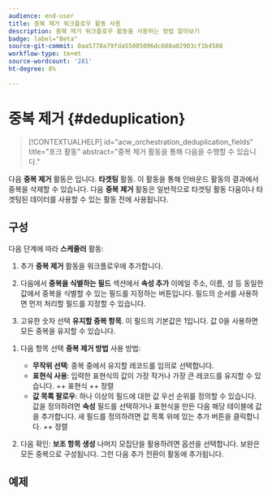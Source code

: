 ```yaml
---
audience: end-user
title: 중복 제거 워크플로우 활동 사용
description: 중복 제거 워크플로우 활동을 사용하는 방법 알아보기
badge: label="Beta"
source-git-commit: 0aa5778a79fda55005096dc680a02903cf1b4508
workflow-type: tm+mt
source-wordcount: '281'
ht-degree: 8%

---
```



# 중복 제거 {#deduplication}

>[!CONTEXTUALHELP]
>id="acw_orchestration_deduplication_fields"
>title="포크 활동"
>abstract="중복 제거 활동을 통해 다음을 수행할 수 있습니다."

다음 **중복 제거** 활동은 입니다. **타겟팅** 활동. 이 활동을 통해 인바운드 활동의 결과에서 중복을 삭제할 수 있습니다. 다음 **중복 제거** 활동은 일반적으로 타겟팅 활동 다음이나 타겟팅된 데이터를 사용할 수 있는 활동 전에 사용됩니다.

## 구성

다음 단계에 따라 **스케줄러** 활동:

1. 추가 **중복 제거** 활동을 워크플로우에 추가합니다.

   <!--![](../assets/workflow-deduplication.png)-->

1. 다음에서 **중복을 식별하는 필드** 섹션에서 **속성 추가** 이메일 주소, 이름, 성 등 동일한 값에서 중복을 식별할 수 있는 필드를 지정하는 버튼입니다. 필드의 순서를 사용하면 먼저 처리할 필드를 지정할 수 있습니다.

1. 고유한 숫자 선택 **유지할 중복 항목**. 이 필드의 기본값은 1입니다. 값 0을 사용하면 모든 중복을 유지할 수 있습니다.

<!--
    For example, if records A and B are considered duplicates of record Y, and a record C is considered as a duplicate of record Z:

    * If the value of the field is 1: only the Y and Z records are kept.
    * If the value of the field is 0: all the records are kept.
    * If the value of the field is 2: records C and Z are kept and two records from A, B, and Y are kept, by chance or depending on the deduplication method selected thereafter.

-->

1. 다음 항목 선택 **중복 제거 방법** 사용 방법:

   * **무작위 선택**: 중복 중에서 유지할 레코드를 임의로 선택합니다.
   * **표현식 사용**: 입력한 표현식의 값이 가장 작거나 가장 큰 레코드를 유지할 수 있습니다. ++ 표현식 ++ 정렬
   * **값 목록 팔로우**: 하나 이상의 필드에 대한 값 우선 순위를 정의할 수 있습니다. 값을 정의하려면 **속성** 필드를 선택하거나 표현식을 만든 다음 해당 테이블에 값을 추가합니다. 새 필드를 정의하려면 값 목록 위에 있는 추가 버튼을 클릭합니다. ++ 정렬

1. 다음 확인: **보조 항목 생성** 나머지 모집단을 활용하려면 옵션을 선택합니다. 보완은 모든 중복으로 구성됩니다. 그런 다음 추가 전환이 활동에 추가됩니다.

## 예제

